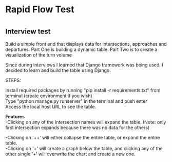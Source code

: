 # Rapid Flow Test
# 
# # 
## Interview test
Build a simple front end that displays data for intersections, approaches and departures. Part One is building a dynamic table. Part Two is to create a visualization of the turn volume

Since during interviews I learned that Django framework was being used, I decided to learn and build the table using Django.

STEPS:

Install required packages by running "pip install -r requirements.txt" from terminal (create environment if you wish)<br>
Type "python manage.py runserver" in the terminal and push enter<br>
Access the local host URL to see the table.<br>



**Features**<br>
-Clicking on any of the Intersection names will expand the table. (Note: only first intersection expands because there was no data for the others)<br>
	
-Clicking on '++' will either collapse the entire table, or expand the entire table.<br>
-Clicking on '+' will create a graph below the table, and clicking any of the other single '+' will overwrite the chart and create a new one.